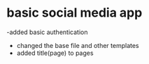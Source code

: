 # basic social media app 

-added basic authentication
- changed the base file and other templates
- added title(page) to pages
